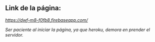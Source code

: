 ## Link de la página: 
*https://dwf-m8-f0fb8.firebaseapp.com/*

*Ser paciente al iniciar la página,
ya que heroku, demora en prender el servidor.*

